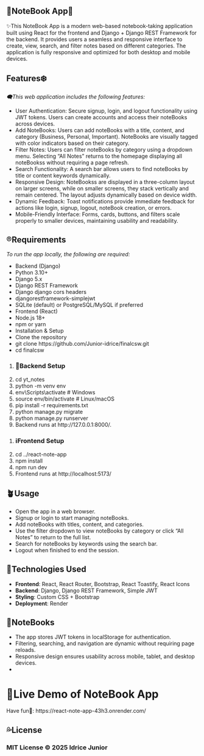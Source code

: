 <h2>📖NoteBook App📖</h2>

<p>✨This NoteBook App is a modern web-based notebook-taking application built using React for the frontend and Django + Django REST Framework for the backend. It provides users a seamless and responsive interface to create, view, search, and filter notes based on different categories. The application is fully responsive and optimized for both desktop and mobile devices.<p>

<h2>Features❄️</h2>
<i>🗨️This web application includes the following features:</i>
<ul>
<li>User Authentication: Secure signup, login, and logout functionality using JWT tokens. Users can create accounts and access their noteBooks across devices.
</li>
<li>Add NoteBooks: Users can add noteBooks with a title, content, and category (Business, Personal, Important). NoteBooks are visually tagged with color indicators based on their category.
</li>
<li>Filter Notes: Users can filter noteBooks by category using a dropdown menu. Selecting “All Notes” returns to the homepage displaying all noteBookss without requiring a page refresh.
</li>
<li>Search Functionality: A search bar allows users to find noteBooks by title or content keywords dynamically.
</li>
<li>Responsive Design: NoteBookss are displayed in a three-column layout on larger screens, while on smaller screens, they stack vertically and remain centered. The layout adjusts dynamically based on device width.
</li>
<li>Dynamic Feedback: Toast notifications provide immediate feedback for actions like login, signup, logout, noteBook creation, or errors.
</li>
<li>Mobile-Friendly Interface: Forms, cards, buttons, and filters scale properly to smaller devices, maintaining usability and readability.
</li>
</ul>

<h2>®️Requirements</h2>
<i>To run the app locally, the following are required:</i>
<ul>
<li>Backend (Django)</li>
<li>Python 3.10+</li>
<li>Django 5.x</li>
<li>Django REST Framework</li>
<li>Django django cors headers</li>
<li>djangorestframework-simplejwt</li>
<li>SQLite (default) or PostgreSQL/MySQL if preferred</li>
<li>Frontend (React)</li>
<li>Node.js 18+</li>
<li>npm or yarn</li>
<li>Installation & Setup</li>
<li>Clone the repository</li>
<li>git clone https://github.com/Junior-idrice/finalcsw.git</li>
<li>cd finalcsw</li>
</ul>
<ol>
<li><h3>💭Backend Setup</h3></li>
<li>cd yt_notes</li>
<li>python -m venv env</li>
<li>env\Scripts\activate     # Windows</li>
<li>source env/bin/activate  # Linux/macOS</li>
<li>pip install -r requirements.txt</li>
<li>python manage.py migrate</li>
<li>python manage.py runserver</li>
<li>Backend runs at http://127.0.0.1:8000/.</li>
</ol>

<ol>
<li><h3>ℹ️Frontend Setup</h3></li>
<li>cd ../react-note-app</li>
<li>npm install</li>
<li>npm run dev</li>
<li>Frontend runs at http://localhost:5173/</li>
</ol>

<h2>🪴Usage</h2>
<ul>
<li>Open the app in a web browser.</li>
<li>
Signup or login to start managing noteBooks.</li>
<li>Add noteBooks with titles, content, and categories.</li>
<li>Use the filter dropdown to view noteBooks by category or click “All Notes” to return to the full list.</li>
<li>Search for noteBooks by keywords using the search bar.</li>
<li>Logout when finished to end the session.</li>
</ul>

<h2>📔Technologies Used</h2>
<ul>
<li><b>Frontend</b>: React, React Router, Bootstrap, React Toastify, React Icons</li>
<li><b>Backend</b>: Django, Django REST Framework, Simple JWT</li>
<li><b>Styling</b>: Custom CSS + Bootstrap</li>
<li><b>Deployment</b>: Render</li>
</ul>
<h2>📒NoteBooks</h2>
<ul>
<li>The app stores JWT tokens in localStorage for authentication.</li>
<li>Filtering, searching, and navigation are dynamic without requiring page reloads.</li>
<li>Responsive design ensures usability across mobile, tablet, and desktop devices.</li>
<li></li>
</ul>
<h1>🎉Live Demo of NoteBook App</h1>
<p>Have fun🤝: https://react-note-app-43h3.onrender.com/</p>
<h2>💦License</h2>
<h3>MIT License © 2025 Idrice Junior</h3>